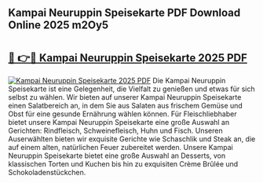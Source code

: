 ## Kampai Neuruppin Speisekarte PDF Download Online 2025 m2Oy5

# <h2><a href="http://gc6jc9.nevu.top/?p=Kampai+Neuruppin+Speisekarte">🔗 👉🔴 Kampai Neuruppin Speisekarte 2025 PDF</a></h2>

[![Kampai Neuruppin Speisekarte 2025 PDF](https://i.imgur.com/dBaPXMq.png)](http://gc6jc9.nevu.top/?p=Kampai+Neuruppin+Speisekarte)
Die Kampai Neuruppin Speisekarte ist eine Gelegenheit, die Vielfalt zu genießen und etwas für sich selbst zu wählen. Wir bieten auf unserer Kampai Neuruppin Speisekarte einen Salatbereich an, in dem Sie aus Salaten aus frischem Gemüse und Obst für eine gesunde Ernährung wählen können. Für Fleischliebhaber bietet unsere Kampai Neuruppin Speisekarte eine große Auswahl an Gerichten: Rindfleisch, Schweinefleisch, Huhn und Fisch. Unseren Auserwählten bieten wir exquisite Gerichte wie Schaschlik und Steak an, die auf einem alten, natürlichen Feuer zubereitet werden. Unsere Kampai Neuruppin Speisekarte bietet eine große Auswahl an Desserts, von klassischen Torten und Kuchen bis hin zu exquisiten Crème Brûlée und Schokoladenstückchen.

